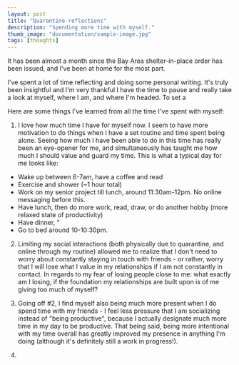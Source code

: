 ```yaml
---
layout: post
title: "Quarantine reflections"
description: "Spending more time with myself."
thumb_image: "documentation/sample-image.jpg"
tags: [thoughts]
---
```


It has been almost a month since the Bay Area shelter-in-place order has been issued, and I've been at home for the most part.

I've spent a lot of time reflecting and doing some personal writing. It's truly been insightful and I'm very thankful I have the time to pause and really take a look at myself, where I am, and where I'm headed. To set a

Here are some things I've learned from all the time I've spent with myself:

1. I love how much time I have for myself now. I seem to have more motivation to do things when I have a set routine and time spent being alone. Seeing how much I have been able to do in this time has really been an eye-opener for me, and simultaneously has taught me how much I should value and guard my time.
This is what a typical day for me looks like:
- Wake up between 6-7am, have a coffee and read
- Exercise and shower (~1 hour total)
- Work on my senior project till lunch, around 11:30am-12pm. No online messaging before this.
- Have lunch, then do more work, read, draw, or do another hobby (more relaxed state of productivity)
- Have dinner, "
- Go to bed around 10-10:30pm.

2. Limiting my social interactions (both physically due to quarantine, and online through my routine) allowed me to realize that I don't need to worry about constantly staying in touch with friends - or rather, worry that I will lose what I value in my relationships if I am not constantly in contact. In regards to my fear of losing people close to me: what exactly am I losing, if the foundation my relationships are built upon is of me giving too much of myself?

3. Going off #2, I find myself also being much more present when I do spend time with my friends - I feel less pressure that I am socializing instead of "being productive", because I actually designate much more time in my day to be productive. That being said, being more intentional with my time overall has greatly improved my presence in anything I'm doing (although it's definitely still a work in progress!).

3. 